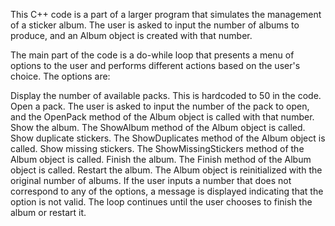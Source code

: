 This C++ code is a part of a larger program that simulates the management of a sticker album. The user is asked to input the number of albums to produce, and an Album object is created with that number.

The main part of the code is a do-while loop that presents a menu of options to the user and performs different actions based on the user's choice. The options are:

Display the number of available packs. This is hardcoded to 50 in the code.
Open a pack. The user is asked to input the number of the pack to open, and the OpenPack method of the Album object is called with that number.
Show the album. The ShowAlbum method of the Album object is called.
Show duplicate stickers. The ShowDuplicates method of the Album object is called.
Show missing stickers. The ShowMissingStickers method of the Album object is called.
Finish the album. The Finish method of the Album object is called.
Restart the album. The Album object is reinitialized with the original number of albums.
If the user inputs a number that does not correspond to any of the options, a message is displayed indicating that the option is not valid. The loop continues until the user chooses to finish the album or restart it.
